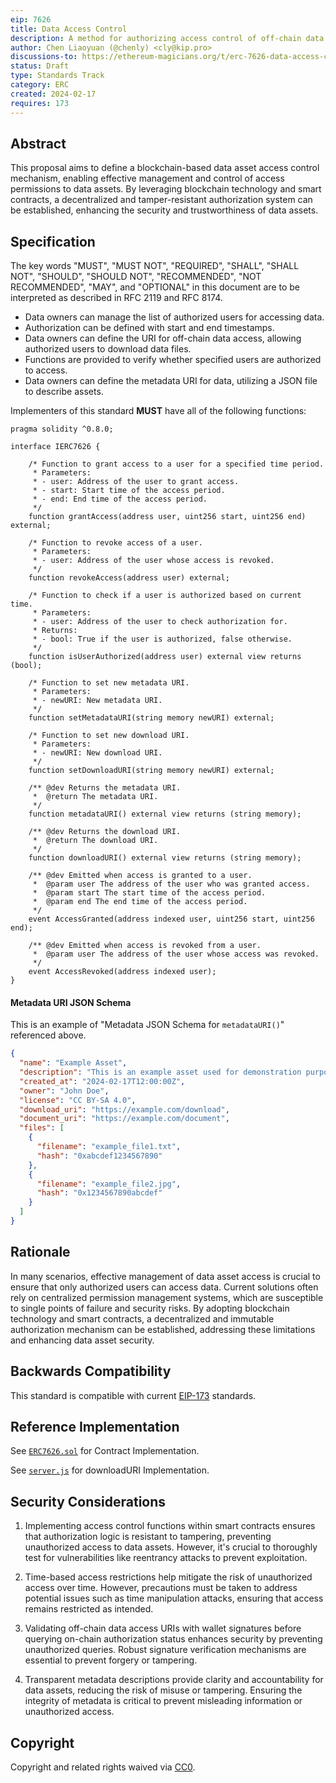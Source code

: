 ```yaml
---
eip: 7626
title: Data Access Control
description: A method for authorizing access control of off-chain data.
author: Chen Liaoyuan (@chenly) <cly@kip.pro>
discussions-to: https://ethereum-magicians.org/t/erc-7626-data-access-control/18744
status: Draft
type: Standards Track
category: ERC
created: 2024-02-17
requires: 173
---
```


## Abstract

This proposal aims to define a blockchain-based data asset access control mechanism, enabling effective management and control of access permissions to data assets. By leveraging blockchain technology and smart contracts, a decentralized and tamper-resistant authorization system can be established, enhancing the security and trustworthiness of data assets.

## Specification

The key words "MUST", "MUST NOT", "REQUIRED", "SHALL", "SHALL NOT", "SHOULD", "SHOULD NOT", "RECOMMENDED", "NOT RECOMMENDED", "MAY", and "OPTIONAL" in this document are to be interpreted as described in RFC 2119 and RFC 8174.

- Data owners can manage the list of authorized users for accessing data.
- Authorization can be defined with start and end timestamps.
- Data owners can define the URI for off-chain data access, allowing authorized users to download data files.
- Functions are provided to verify whether specified users are authorized to access.
- Data owners can define the metadata URI for data, utilizing a JSON file to describe assets.

Implementers of this standard **MUST** have all of the following functions:

```solidity
pragma solidity ^0.8.0;

interface IERC7626 {

    /* Function to grant access to a user for a specified time period.
     * Parameters:
     * - user: Address of the user to grant access.
     * - start: Start time of the access period.
     * - end: End time of the access period.
     */
    function grantAccess(address user, uint256 start, uint256 end) external;

    /* Function to revoke access of a user.
     * Parameters:
     * - user: Address of the user whose access is revoked.
     */
    function revokeAccess(address user) external;

    /* Function to check if a user is authorized based on current time.
     * Parameters:
     * - user: Address of the user to check authorization for.
     * Returns:
     * - bool: True if the user is authorized, false otherwise.
     */
    function isUserAuthorized(address user) external view returns (bool);

    /* Function to set new metadata URI.
     * Parameters:
     * - newURI: New metadata URI.
     */
    function setMetadataURI(string memory newURI) external;

    /* Function to set new download URI.
     * Parameters:
     * - newURI: New download URI.
     */
    function setDownloadURI(string memory newURI) external;

    /** @dev Returns the metadata URI.
     *  @return The metadata URI.
     */
    function metadataURI() external view returns (string memory);

    /** @dev Returns the download URI.
     *  @return The download URI.
     */
    function downloadURI() external view returns (string memory);

    /** @dev Emitted when access is granted to a user.
     *  @param user The address of the user who was granted access.
     *  @param start The start time of the access period.
     *  @param end The end time of the access period.
     */
    event AccessGranted(address indexed user, uint256 start, uint256 end);

    /** @dev Emitted when access is revoked from a user.
     *  @param user The address of the user whose access was revoked.
     */
    event AccessRevoked(address indexed user);
}
```

#### Metadata URI JSON Schema

This is an example of  "Metadata JSON Schema for `metadataURI()`" referenced above.

```json
{
  "name": "Example Asset",
  "description": "This is an example asset used for demonstration purposes.",
  "created_at": "2024-02-17T12:00:00Z",
  "owner": "John Doe",
  "license": "CC BY-SA 4.0",
  "download_uri": "https://example.com/download",
  "document_uri": "https://example.com/document",
  "files": [
    {
      "filename": "example_file1.txt",
      "hash": "0xabcdef1234567890"
    },
    {
      "filename": "example_file2.jpg",
      "hash": "0x1234567890abcdef"
    }
  ]
}
```

## Rationale

In many scenarios, effective management of data asset access is crucial to ensure that only authorized users can access data. Current solutions often rely on centralized permission management systems, which are susceptible to single points of failure and security risks. By adopting blockchain technology and smart contracts, a decentralized and immutable authorization mechanism can be established, addressing these limitations and enhancing data asset security.

## Backwards Compatibility

This standard is compatible with current [EIP-173](./eip-173.md) standards.

## Reference Implementation

See [`ERC7626.sol`](../assets/eip-7626/contracts/ERC7626.sol) for Contract Implementation.

See [`server.js`](../assets/eip-7626/server.js) for downloadURI Implementation.

## Security Considerations

1. Implementing access control functions within smart contracts ensures that authorization logic is resistant to tampering, preventing unauthorized access to data assets. However, it's crucial to thoroughly test for vulnerabilities like reentrancy attacks to prevent exploitation.

2. Time-based access restrictions help mitigate the risk of unauthorized access over time. However, precautions must be taken to address potential issues such as time manipulation attacks, ensuring that access remains restricted as intended.

3. Validating off-chain data access URIs with wallet signatures before querying on-chain authorization status enhances security by preventing unauthorized queries. Robust signature verification mechanisms are essential to prevent forgery or tampering.

4. Transparent metadata descriptions provide clarity and accountability for data assets, reducing the risk of misuse or tampering. Ensuring the integrity of metadata is critical to prevent misleading information or unauthorized access.

## Copyright

Copyright and related rights waived via [CC0](../LICENSE.md).
